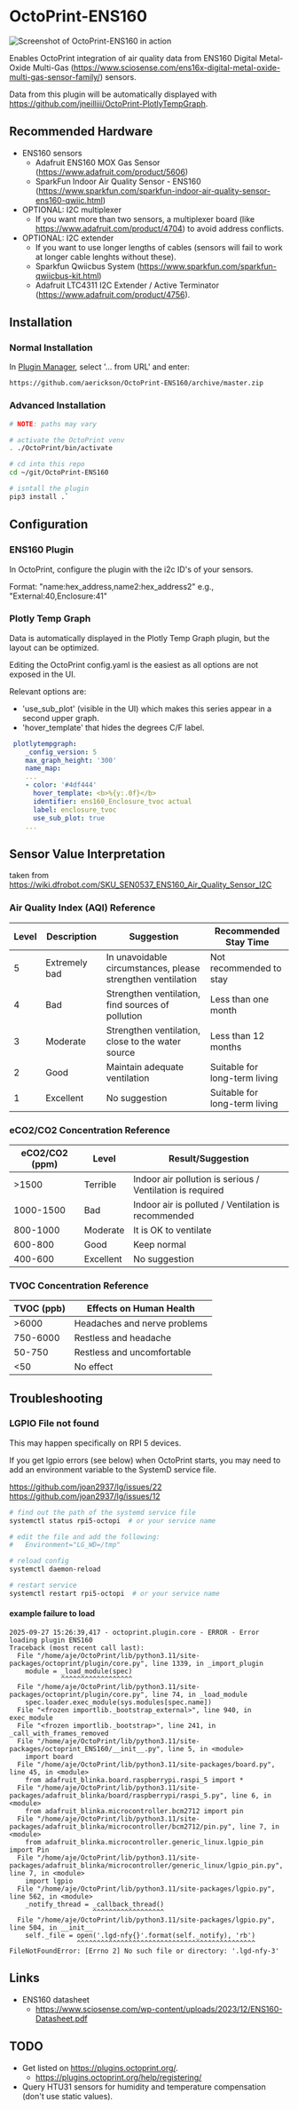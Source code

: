 # OctoPrint-ENS160

![Screenshot of OctoPrint-ENS160 in action](extras/screenshot.png)

Enables OctoPrint integration of air quality data from ENS160 Digital Metal-Oxide Multi-Gas (https://www.sciosense.com/ens16x-digital-metal-oxide-multi-gas-sensor-family/) sensors.

Data from this plugin will be automatically displayed with https://github.com/jneilliii/OctoPrint-PlotlyTempGraph.

## Recommended Hardware

- ENS160 sensors
    - Adafruit ENS160 MOX Gas Sensor (https://www.adafruit.com/product/5606)
    - SparkFun Indoor Air Quality Sensor - ENS160 (https://www.sparkfun.com/sparkfun-indoor-air-quality-sensor-ens160-qwiic.html)
- OPTIONAL: I2C multiplexer
  - If you want more than two sensors, a multiplexer board (like https://www.adafruit.com/product/4704) to avoid address conflicts.
- OPTIONAL: I2C extender
  - If you want to use longer lengths of cables (sensors will fail to work at longer cable lenghts without these).
  - Sparkfun Qwiicbus System (https://www.sparkfun.com/sparkfun-qwiicbus-kit.html)
  - Adafruit LTC4311 I2C Extender / Active Terminator (https://www.adafruit.com/product/4756).

## Installation

### Normal Installation

In [Plugin Manager](https://docs.octoprint.org/en/master/bundledplugins/pluginmanager.html), select '... from URL' and enter:

```
https://github.com/aerickson/OctoPrint-ENS160/archive/master.zip
```

### Advanced Installation

```bash
# NOTE: paths may vary

# activate the OctoPrint venv
. ./OctoPrint/bin/activate

# cd into this repo
cd ~/git/OctoPrint-ENS160

# isntall the plugin
pip3 install .`
```

## Configuration

### ENS160 Plugin

In OctoPrint, configure the plugin with the i2c ID's of your sensors.

Format: "name:hex_address,name2:hex_address2"
e.g., "External:40,Enclosure:41"

### Plotly Temp Graph

Data is automatically displayed in the Plotly Temp Graph plugin, but the layout can be optimized.

Editing the OctoPrint config.yaml is the easiest as all options are not exposed in the UI.

Relevant options are:
- 'use_sub_plot' (visible in the UI) which makes this series appear in a second upper graph.
- 'hover_template' that hides the degrees C/F label.

```yaml
 plotlytempgraph:
    _config_version: 5
    max_graph_height: '300'
    name_map:
    ...
    - color: '#4df444'
      hover_template: <b>%{y:.0f}</b>
      identifier: ens160_Enclosure_tvoc actual
      label: enclosure_tvoc
      use_sub_plot: true
    ...
```

## Sensor Value Interpretation

taken from https://wiki.dfrobot.com/SKU_SEN0537_ENS160_Air_Quality_Sensor_I2C

### Air Quality Index (AQI) Reference

| Level | Description        | Suggestion                                         | Recommended Stay Time      |
|-------|--------------------|----------------------------------------------------|----------------------------|
| 5     | Extremely bad      | In unavoidable circumstances, please strengthen ventilation | Not recommended to stay    |
| 4     | Bad                | Strengthen ventilation, find sources of pollution  | Less than one month        |
| 3     | Moderate           | Strengthen ventilation, close to the water source  | Less than 12 months        |
| 2     | Good               | Maintain adequate ventilation                      | Suitable for long-term living |
| 1     | Excellent          | No suggestion                                     | Suitable for long-term living |

### eCO2/CO2 Concentration Reference

| eCO2/CO2 (ppm) | Level     | Result/Suggestion                                 |
|----------------|-----------|---------------------------------------------------|
| >1500          | Terrible  | Indoor air pollution is serious / Ventilation is required |
| 1000-1500      | Bad       | Indoor air is polluted / Ventilation is recommended |
| 800-1000       | Moderate  | It is OK to ventilate                             |
| 600-800        | Good      | Keep normal                                       |
| 400-600        | Excellent | No suggestion                                     |

### TVOC Concentration Reference

| TVOC (ppb)     | Effects on Human Health           |
|----------------|-----------------------------------|
| >6000          | Headaches and nerve problems      |
| 750-6000       | Restless and headache             |
| 50-750         | Restless and uncomfortable        |
| <50            | No effect                         |

## Troubleshooting

### LGPIO File not found

This may happen specifically on RPI 5 devices.

If you get lgpio errors (see below) when OctoPrint starts, you may need to add an environment variable to the SystemD service file.

https://github.com/joan2937/lg/issues/22
https://github.com/joan2937/lg/issues/12

```bash
# find out the path of the systemd service file
systemctl status rpi5-octopi  # or your service name

# edit the file and add the following:
#   Environment="LG_WD=/tmp"

# reload config
systemctl daemon-reload

# restart service
systemctl restart rpi5-octopi  # or your service name
```

#### example failure to load

```
2025-09-27 15:26:39,417 - octoprint.plugin.core - ERROR - Error loading plugin ENS160
Traceback (most recent call last):
  File "/home/aje/OctoPrint/lib/python3.11/site-packages/octoprint/plugin/core.py", line 1339, in _import_plugin
    module = _load_module(spec)
             ^^^^^^^^^^^^^^^^^^
  File "/home/aje/OctoPrint/lib/python3.11/site-packages/octoprint/plugin/core.py", line 74, in _load_module
    spec.loader.exec_module(sys.modules[spec.name])
  File "<frozen importlib._bootstrap_external>", line 940, in exec_module
  File "<frozen importlib._bootstrap>", line 241, in _call_with_frames_removed
  File "/home/aje/OctoPrint/lib/python3.11/site-packages/octoprint_ENS160/__init__.py", line 5, in <module>
    import board
  File "/home/aje/OctoPrint/lib/python3.11/site-packages/board.py", line 45, in <module>
    from adafruit_blinka.board.raspberrypi.raspi_5 import *
  File "/home/aje/OctoPrint/lib/python3.11/site-packages/adafruit_blinka/board/raspberrypi/raspi_5.py", line 6, in <module>
    from adafruit_blinka.microcontroller.bcm2712 import pin
  File "/home/aje/OctoPrint/lib/python3.11/site-packages/adafruit_blinka/microcontroller/bcm2712/pin.py", line 7, in <module>
    from adafruit_blinka.microcontroller.generic_linux.lgpio_pin import Pin
  File "/home/aje/OctoPrint/lib/python3.11/site-packages/adafruit_blinka/microcontroller/generic_linux/lgpio_pin.py", line 7, in <module>
    import lgpio
  File "/home/aje/OctoPrint/lib/python3.11/site-packages/lgpio.py", line 562, in <module>
    _notify_thread = _callback_thread()
                     ^^^^^^^^^^^^^^^^^^
  File "/home/aje/OctoPrint/lib/python3.11/site-packages/lgpio.py", line 504, in __init__
    self._file = open('.lgd-nfy{}'.format(self._notify), 'rb')
                 ^^^^^^^^^^^^^^^^^^^^^^^^^^^^^^^^^^^^^^^^^^^^^
FileNotFoundError: [Errno 2] No such file or directory: '.lgd-nfy-3'
```

## Links

- ENS160 datasheet
  - https://www.sciosense.com/wp-content/uploads/2023/12/ENS160-Datasheet.pdf

## TODO

- Get listed on https://plugins.octoprint.org/.
  - https://plugins.octoprint.org/help/registering/
- Query HTU31 sensors for humidity and temperature compensation (don't use static values).